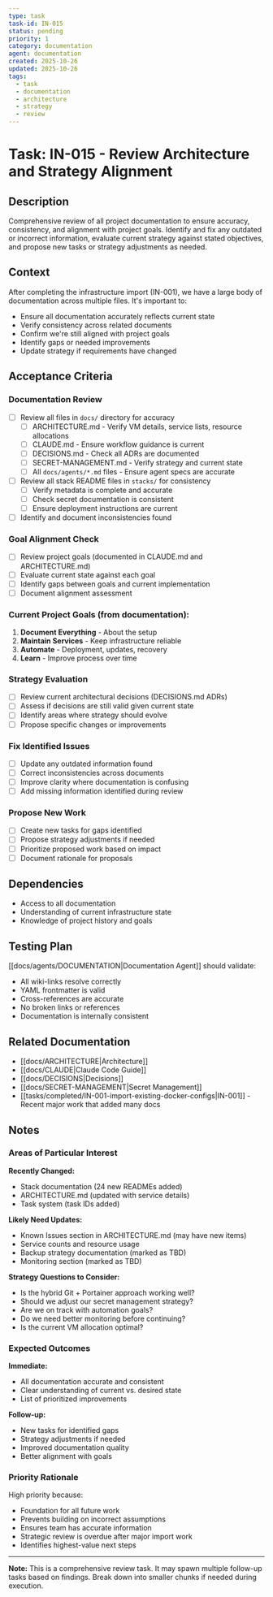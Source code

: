 ```yaml
---
type: task
task-id: IN-015
status: pending
priority: 1
category: documentation
agent: documentation
created: 2025-10-26
updated: 2025-10-26
tags:
  - task
  - documentation
  - architecture
  - strategy
  - review
---
```


# Task: IN-015 - Review Architecture and Strategy Alignment

## Description

Comprehensive review of all project documentation to ensure accuracy, consistency, and alignment with project goals. Identify and fix any outdated or incorrect information, evaluate current strategy against stated objectives, and propose new tasks or strategy adjustments as needed.

## Context

After completing the infrastructure import (IN-001), we have a large body of documentation across multiple files. It's important to:
- Ensure all documentation accurately reflects current state
- Verify consistency across related documents
- Confirm we're still aligned with project goals
- Identify gaps or needed improvements
- Update strategy if requirements have changed

## Acceptance Criteria

### Documentation Review
- [ ] Review all files in `docs/` directory for accuracy
  - [ ] ARCHITECTURE.md - Verify VM details, service lists, resource allocations
  - [ ] CLAUDE.md - Ensure workflow guidance is current
  - [ ] DECISIONS.md - Check all ADRs are documented
  - [ ] SECRET-MANAGEMENT.md - Verify strategy and current state
  - [ ] All `docs/agents/*.md` files - Ensure agent specs are accurate
- [ ] Review all stack README files in `stacks/` for consistency
  - [ ] Verify metadata is complete and accurate
  - [ ] Check secret documentation is consistent
  - [ ] Ensure deployment instructions are current
- [ ] Identify and document inconsistencies found

### Goal Alignment Check
- [ ] Review project goals (documented in CLAUDE.md and ARCHITECTURE.md)
- [ ] Evaluate current state against each goal
- [ ] Identify gaps between goals and current implementation
- [ ] Document alignment assessment

### Current Project Goals (from documentation):
1. **Document Everything** - About the setup
2. **Maintain Services** - Keep infrastructure reliable
3. **Automate** - Deployment, updates, recovery
4. **Learn** - Improve process over time

### Strategy Evaluation
- [ ] Review current architectural decisions (DECISIONS.md ADRs)
- [ ] Assess if decisions are still valid given current state
- [ ] Identify areas where strategy should evolve
- [ ] Propose specific changes or improvements

### Fix Identified Issues
- [ ] Update any outdated information found
- [ ] Correct inconsistencies across documents
- [ ] Improve clarity where documentation is confusing
- [ ] Add missing information identified during review

### Propose New Work
- [ ] Create new tasks for gaps identified
- [ ] Propose strategy adjustments if needed
- [ ] Prioritize proposed work based on impact
- [ ] Document rationale for proposals

## Dependencies

- Access to all documentation
- Understanding of current infrastructure state
- Knowledge of project history and goals

## Testing Plan

[[docs/agents/DOCUMENTATION|Documentation Agent]] should validate:
- All wiki-links resolve correctly
- YAML frontmatter is valid
- Cross-references are accurate
- No broken links or references
- Documentation is internally consistent

## Related Documentation

- [[docs/ARCHITECTURE|Architecture]]
- [[docs/CLAUDE|Claude Code Guide]]
- [[docs/DECISIONS|Decisions]]
- [[docs/SECRET-MANAGEMENT|Secret Management]]
- [[tasks/completed/IN-001-import-existing-docker-configs|IN-001]] - Recent major work that added many docs

## Notes

### Areas of Particular Interest

**Recently Changed:**
- Stack documentation (24 new READMEs added)
- ARCHITECTURE.md (updated with service details)
- Task system (task IDs added)

**Likely Need Updates:**
- Known Issues section in ARCHITECTURE.md (may have new items)
- Service counts and resource usage
- Backup strategy documentation (marked as TBD)
- Monitoring section (marked as TBD)

**Strategy Questions to Consider:**
- Is the hybrid Git + Portainer approach working well?
- Should we adjust our secret management strategy?
- Are we on track with automation goals?
- Do we need better monitoring before continuing?
- Is the current VM allocation optimal?

### Expected Outcomes

**Immediate:**
- All documentation accurate and consistent
- Clear understanding of current vs. desired state
- List of prioritized improvements

**Follow-up:**
- New tasks for identified gaps
- Strategy adjustments if needed
- Improved documentation quality
- Better alignment with goals

### Priority Rationale

High priority because:
- Foundation for all future work
- Prevents building on incorrect assumptions
- Ensures team has accurate information
- Strategic review is overdue after major import work
- Identifies highest-value next steps

---

**Note:** This is a comprehensive review task. It may spawn multiple follow-up tasks based on findings. Break down into smaller chunks if needed during execution.

